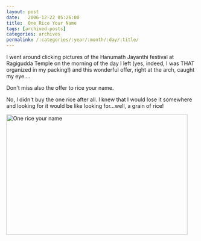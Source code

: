 ```yaml
---
layout: post
date:	2006-12-22 05:26:00
title:  One Rice Your Name
tags: [archived-posts]
categories: archives
permalink: /:categories/:year/:month/:day/:title/
---
```

I went around clicking pictures of the Hanumath Jayanthi festival at Ragigudda Temple on the morning of the day I left (yes, indeed, I was THAT organized in my packing!) and this wonderful offer, right at the arch, caught my eye....

Don't miss also the offer to rice your name.

No, I didn't buy the one rice after all. I knew that I would lose it somewhere and looking for it would be like looking for...well, a grain of rice!



<a href="http://www.flickr.com/photos/35949311@N00/329542919/" title="Photo Sharing"><img src="http://farm1.static.flickr.com/124/329542919_2268461b3f.jpg" width="480" height="320" alt="One rice your name" /></a>
